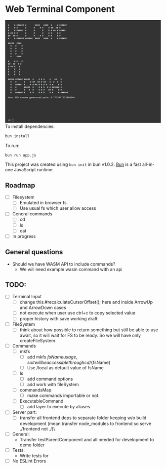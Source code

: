# Web Terminal Component
![Screenshot.png](frontend/img/screenshot.png)
To install dependencies:

```bash
bun install
```

To run:

```bash
bun run app.js
```

This project was created using `bun init` in bun v1.0.2. [Bun](https://bun.sh) is a fast all-in-one JavaScript runtime.

## Roadmap

- [ ] Filesystem
    - [ ] Emulated in browser fs
    - [ ] Use usual fs which user allow access
- [ ] General commands
    - [ ] cd
    - [ ] ls
    - [ ] cat
- [ ] In progress

## General questions

- Should we have WASM API to include commands?
    - We will need example wasm command with an api

## TODO:

-  [ ] Terminal Input
    -  [ ] change this.#recalculateCursorOffset(); here and inside ArrowUp and ArrowDown cases
    -  [ ] not execute when user use ctrl+c to copy selected value
    -  [ ] proper history with save working draft
-  [ ] FileSystem
    -  [ ] think about how possible to return something but still be able to use await, so it will wait for FS to be
       ready. So we will have only createFileSystem
-  [ ] Commands
    - [ ] mkfs
        - [ ] add mkfs ${fsName} usage, so it will be accessible through cd /${fsName}
        - [ ] Use /local as default value of fsName
    - [ ] ls
        - [ ] add command options
        - [ ] add work with fileSystem
    - [ ] commandsMap
        - [ ] make commands importable or not.
    - [ ] ExecutableCommand
        - [ ] add layer to execute by aliases
- [ ] Server part:
    - [ ] transfer all frontend deps to separate folder keeping w/o build development (mean transfer node_modules to
      frontend so serve ./frontend not ./)\
- [ ] General:
  - Transfer testParentComponent and all needed for development to demo folder
- [ ] Tests: 
  - Write tests for 
- [ ] No ESLint Errors